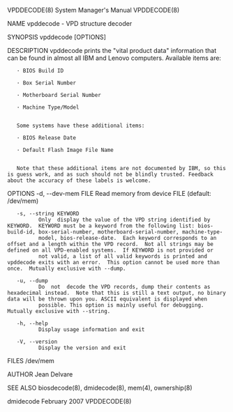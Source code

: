 VPDDECODE(8)                                                                               System Manager's Manual                                                                               VPDDECODE(8)



NAME
       vpddecode - VPD structure decoder

SYNOPSIS
       vpddecode [OPTIONS]


DESCRIPTION
       vpddecode prints the "vital product data" information that can be found in almost all IBM and Lenovo computers. Available items are:

       · BIOS Build ID

       · Box Serial Number

       · Motherboard Serial Number

       · Machine Type/Model


       Some systems have these additional items:

       · BIOS Release Date

       · Default Flash Image File Name


       Note that these additional items are not documented by IBM, so this is guess work, and as such should not be blindly trusted. Feedback about the accuracy of these labels is welcome.


OPTIONS
       -d, --dev-mem FILE
              Read memory from device FILE (default: /dev/mem)

       -s, --string KEYWORD
              Only  display the value of the VPD string identified by KEYWORD.  KEYWORD must be a keyword from the following list: bios-build-id, box-serial-number, motherboard-serial-number, machine-type-
              model, bios-release-date.  Each keyword corresponds to an offset and a length within the VPD record.  Not all strings may be defined on all VPD-enabled systems.  If KEYWORD is not provided or
              not valid, a list of all valid keywords is printed and vpddecode exits with an error.  This option cannot be used more than once.  Mutually exclusive with --dump.

       -u, --dump
              Do  not  decode the VPD records, dump their contents as hexadecimal instead.  Note that this is still a text output, no binary data will be thrown upon you. ASCII equivalent is displayed when
              possible. This option is mainly useful for debugging.  Mutually exclusive with --string.

       -h, --help
              Display usage information and exit

       -V, --version
              Display the version and exit


FILES
       /dev/mem

AUTHOR
       Jean Delvare

SEE ALSO
       biosdecode(8), dmidecode(8), mem(4), ownership(8)



dmidecode                                                                                       February 2007                                                                                    VPDDECODE(8)
